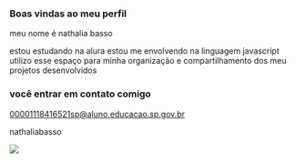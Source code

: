 ### Boas vindas ao meu perfil

meu nome é nathalia basso 

estou estudando na alura 
estou me envolvendo na linguagem javascript 
utilizo esse espaço para minha organização e compartilhamento dos meu projetos desenvolvidos 

### você entrar em contato comigo

00001118416521sp@aluno.educacao.sp.gov.br

nathaliabasso

![](https://media.tenor.com/w1iCRvTI0jUAAAAM/patrick-sponge-bob.gif)

